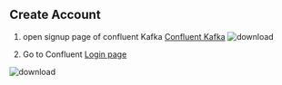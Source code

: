 

## Create Account

1. open signup page of confluent Kafka
[Confluent Kafka](https://www.confluent.io/get-started/)
![download](https://user-images.githubusercontent.com/34875169/169843335-edbf331f-96a2-499f-81a0-892dfeed9d78.png)




2. Go to Confluent [Login page](https://confluent.cloud/signup/idp/google-oauth2?signup_source=iosocial&iov_id=49a3b680-a2a1-4f52-8c1d-888fae73120e&_ga=2.145483828.1681359053.1653306300-338132655.1653306300)

![download](https://user-images.githubusercontent.com/34875169/169844230-41d01336-f22d-4037-99e4-ac5e458e0c24.png)

